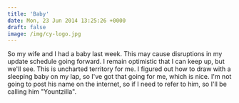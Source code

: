 ```yaml
---
title: 'Baby'
date: Mon, 23 Jun 2014 13:25:26 +0000
draft: false
image: /img/cy-logo.jpg
---
```


So my wife and I had a baby last week. This may cause disruptions in my update schedule going forward. I remain optimistic that I can keep up, but we'll see. This is uncharted territory for me. I figured out how to draw with a sleeping baby on my lap, so I've got that going for me, which is nice. I'm not going to post his name on the internet, so if I need to refer to him, so I'll be calling him "Yountzilla".